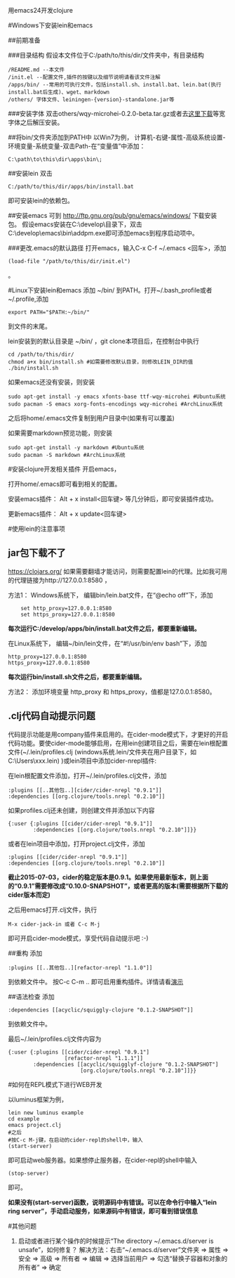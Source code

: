 ﻿用emacs24开发clojure

#Windows下安装lein和emacs

##前期准备

###目录结构
假设本文件位于C:/path/to/this/dir/文件夹中，有目录结构

    /README.md --本文件
    /init.el --配置文件,插件的按键以及细节说明请看该文件注解
    /apps/bin/ --常用的可执行文件，包括install.sh、install.bat、lein.bat(执行install.bat后生成)、wget、markdown
    /others/ 字体文件、leiningen-{version}-standalone.jar等


###安装字体
双击others/wqy-microhei-0.2.0-beta.tar.gz或者去[这里下载](http://sourceforge.net/projects/wqy/files/wqy-microhei/)等宽字体之后解压安装。

##将bin/文件夹添加到PATH中
以Win7为例，
计算机-右键-属性-高级系统设置-环境变量-系统变量-双击Path-在“变量值”中添加：

    C:\path\to\this\dir\apps\bin\;

##安装lein
双击

    C:/path/to/this/dir/apps/bin/install.bat

即可安装lein的依赖包。


##安装emacs
可到 http://ftp.gnu.org/pub/gnu/emacs/windows/ 下载安装包。
假设emacs安装在C:\develop\目录下，双击C:\develop\emacs\bin\addpm.exe即可添加emacs到程序启动项中。

###更改.emacs的默认路径
打开emacs，输入C-x C-f ~/.emacs <回车>，添加

    (load-file "/path/to/this/dir/init.el")

。


#Linux下安装lein和emacs
添加 ~/bin/ 到PATH。打开~/.bash_profile或者~/.profile,添加

	export PATH="$PATH:~/bin/"

到文件的末尾。

lein安装到的默认目录是 ~/bin/ ，git clone本项目后，在控制台中执行

	cd /path/to/this/dir/
	chmod a+x bin/install.sh #如需要修改默认目录，则修改LEIN_DIR的值
	./bin/install.sh


如果emacs还没有安装，则安装

	sudo apt-get install -y emacs xfonts-base ttf-wqy-microhei #Ubuntu系统
	sudo pacman -S emacs xorg-fonts-encodings wqy-microhei #ArchLinux系统


之后将home/.emacs文件复制到用户目录中(如果有可以覆盖)


如果需要markdown预览功能，则安装

	sudo apt-get install -y markdown #Ubuntu系统
	sudo pacman -S markdown #ArchLinux系统


#安装clojure开发相关插件
开启emacs，

打开home/.emacs即可看到相关的配置。


安装emacs插件：
Alt + x install<回车键>
等几分钟后，即可安装插件成功。

更新emacs插件：
Alt + x update<回车键>


#使用lein的注意事项

## jar包下载不了

https://clojars.org/ 如果需要翻墙才能访问，则需要配置lein的代理。比如我可用的代理链接为http://127.0.0.1:8580 ，

方法1：
Windows系统下，
编辑bin/lein.bat文件，在“@echo off”下，添加

        set http_proxy=127.0.0.1:8580
        set https_proxy=127.0.0.1:8580

**每次运行C:/develop/apps/bin/install.bat文件之后，都要重新编辑。**


在Linux系统下，
编辑~/bin/lein文件，在“#!/usr/bin/env bash”下，添加

	http_proxy=127.0.0.1:8580
	https_proxy=127.0.0.1:8580

**每次运行bin/install.sh文件之后，都要重新编辑。**

方法2：
添加环境变量 http\_proxy 和 https_proxy，值都是127.0.0.1:8580。


## .clj代码自动提示问题

代码提示功能是用company插件来启用的。在cider-mode模式下，才更好的开启代码功能。要使cider-mode能够启用，在用lein创建项目之后，需要在lein根配置文件(~/.lein/profiles.clj (windows系统.lein/文件夹在用户目录下，如C:\Users\xxx\.lein\) )或lein项目中添加cider-nrepl插件:

在lein根配置文件添加，打开~/.lein/profiles.clj文件，添加

	:plugins [[..其他包..][cider/cider-nrepl "0.9.1"]]
	:dependencies [[org.clojure/tools.nrepl "0.2.10"]]

如果profiles.clj还未创建，则创建文件并添加以下内容

	{:user {:plugins [[cider/cider-nrepl "0.9.1"]]
	        :dependencies [[org.clojure/tools.nrepl "0.2.10"]]}}

或者在lein项目中添加，打开project.clj文件，添加

	:plugins [[cider/cider-nrepl "0.9.1"]]
	:dependencies [[org.clojure/tools.nrepl "0.2.10"]]

**截止2015-07-03，cider的稳定版本是0.9.1。如果使用最新版本，则上面的“0.9.1”需要修改成“0.10.0-SNAPSHOT”，或者更高的版本(需要根据所下载的cider版本而定)**

之后用emacs打开.clj文件，执行

    M-x cider-jack-in 或者 C-c M-j

即可开启cider-mode模式，享受代码自动提示吧 :-)

##重构
添加

	:plugins [[..其他包..][refactor-nrepl "1.1.0"]]

到依赖文件中。
按C-c C-m .. 即可启用重构插件。详情请看[演示](https://github.com/clojure-emacs/clj-refactor.el/wiki)

##语法检查
添加

	:dependencies [[acyclic/squiggly-clojure "0.1.2-SNAPSHOT"]]

到依赖文件中。

最后~/.lein/profiles.clj文件内容为

	{:user {:plugins [[cider/cider-nrepl "0.9.1"]
	                  [refactor-nrepl "1.1.1"]]
	        :dependencies [[acyclic/squigglyf-clojure "0.1.2-SNAPSHOT"]
	                       [org.clojure/tools.nrepl "0.2.10"]]}}


#如何在REPL模式下进行WEB开发

以luminus框架为例，

	lein new luminus example
	cd example
	emacs project.clj
	#之后
	#按C-c M-j键，在启动的cider-repl的shell中，输入
	(start-server)

即可启动web服务器。如果想停止服务器，在cider-repl的shell中输入

	(stop-server)

即可。

**如果没有(start-server)函数，说明源码中有错误。可以在命令行中输入“lein ring server”，手动启动服务，如果源码中有错误，即可看到错误信息**

#其他问题

1. 启动或者进行某个操作的时候提示“The directory ~/.emacs.d/server is unsafe”，如何修复？
解决方法：右击“~/.emacs.d/server”文件夹 => 属性 => 安全 => 高级 => 所有者 => 编辑 => 选择当前用户 => 勾选“替换子容器和对象的所有者” => 确定

